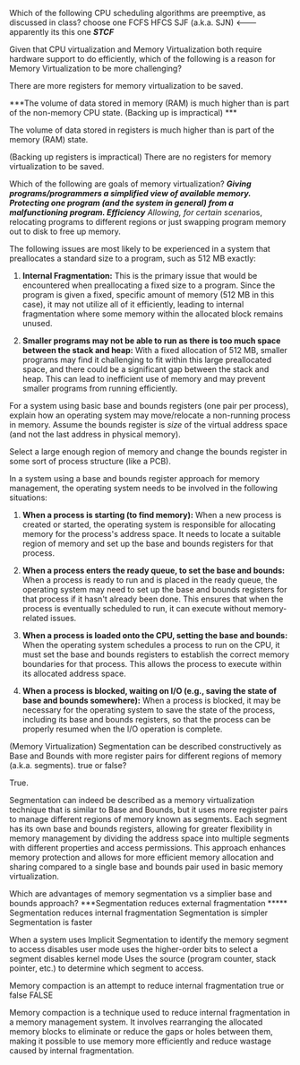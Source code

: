 

Which of the following CPU scheduling algorithms are preemptive, as discussed in class? choose one 
FCFS 
HFCS 
SJF (a.k.a. SJN)  <--- apparently its this one
***STCF***


Given that CPU virtualization and Memory Virtualization both require hardware support to do 
efficiently, which of the following is a reason for Memory Virtualization to be more challenging? 

There are more registers for memory virtualization to be saved. 

***The volume of data stored in memory (RAM) is much higher than is part of the non-memory CPU state. (Backing up is impractical) ***

The volume of data stored in registers is much higher than is part of the memory (RAM) state. 

(Backing up registers is impractical) There are no registers for memory virtualization to be saved.


Which of the following are goals of memory virtualization? 
***Giving programs/programmers a simplified view of available memory.
Protecting one program (and the system in general) from a malfunctioning program. 
Efficiency**
Allowing, for certain scen*arios, relocating programs to different regions or just swapping program memory out to disk to free up memory.


  
The following issues are most likely to be experienced in a system that preallocates a standard size to a program, such as 512 MB exactly:

1. **Internal Fragmentation:** This is the primary issue that would be encountered when preallocating a fixed size to a program. Since the program is given a fixed, specific amount of memory (512 MB in this case), it may not utilize all of it efficiently, leading to internal fragmentation where some memory within the allocated block remains unused.
    
2. **Smaller programs may not be able to run as there is too much space between the stack and heap:** With a fixed allocation of 512 MB, smaller programs may find it challenging to fit within this large preallocated space, and there could be a significant gap between the stack and heap. This can lead to inefficient use of memory and may prevent smaller programs from running efficiently.
    

For a system using basic base and bounds registers (one pair per process), explain how an operating system may move/relocate a non-running process in memory.
Assume the bounds register is _size_ of the virtual address space (and not the last address in physical memory).

Select a large enough region of memory and change the bounds register in some sort of process structure (like a PCB).


  
In a system using a base and bounds register approach for memory management, the operating system needs to be involved in the following situations:

1. **When a process is starting (to find memory):** When a new process is created or started, the operating system is responsible for allocating memory for the process's address space. It needs to locate a suitable region of memory and set up the base and bounds registers for that process.
    
2. **When a process enters the ready queue, to set the base and bounds:** When a process is ready to run and is placed in the ready queue, the operating system may need to set up the base and bounds registers for that process if it hasn't already been done. This ensures that when the process is eventually scheduled to run, it can execute without memory-related issues.
    
3. **When a process is loaded onto the CPU, setting the base and bounds:** When the operating system schedules a process to run on the CPU, it must set the base and bounds registers to establish the correct memory boundaries for that process. This allows the process to execute within its allocated address space.
    
4. **When a process is blocked, waiting on I/O (e.g., saving the state of base and bounds somewhere):** When a process is blocked, it may be necessary for the operating system to save the state of the process, including its base and bounds registers, so that the process can be properly resumed when the I/O operation is complete.

(Memory Virtualization) Segmentation can be described constructively as Base and Bounds with more register pairs for different regions of memory (a.k.a. segments). true or false?

True.

Segmentation can indeed be described as a memory virtualization technique that is similar to Base and Bounds, but it uses more register pairs to manage different regions of memory known as segments. Each segment has its own base and bounds registers, allowing for greater flexibility in memory management by dividing the address space into multiple segments with different properties and access permissions. This approach enhances memory protection and allows for more efficient memory allocation and sharing compared to a single base and bounds pair used in basic memory virtualization.


Which are advantages of memory segmentation vs a simplier base and bounds approach? ***Segmentation reduces external fragmentation *****
Segmentation reduces internal fragmentation 
Segmentation is simpler 
Segmentation is faster


When a system uses Implicit Segmentation to identify the memory segment to access 
disables user mode 
uses the higher-order bits to select a segment 
disables kernel mode 
Uses the source (program counter, stack pointer, etc.) to determine which segment to access. 

Memory compaction is an attempt to reduce internal fragmentation true or false
FALSE

Memory compaction is a technique used to reduce internal fragmentation in a memory management system. It involves rearranging the allocated memory blocks to eliminate or reduce the gaps or holes between them, making it possible to use memory more efficiently and reduce wastage caused by internal fragmentation.

